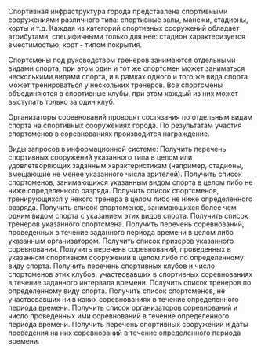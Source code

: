 Спортивная инфраструктура города представлена спортивными сооружениями различного типа: спортивные залы, манежи, стадионы, корты и т.д. Каждая из категорий спортивных сооружений обладает атрибутами, специфичными только для нее: стадион характеризуется вместимостью, корт - типом покрытия.

Спортсмены под руководством тренеров занимаются отдельными видами спорта, при этом один и тот же спортсмен может заниматься несколькими видами спорта, и в рамках одного и того же вида спорта может тренироваться у нескольких тренеров. Все спортсмены объединяются в спортивные клубы, при этом каждый из них может выступать только за один клуб.

Организаторы соревнований проводят состязания по отдельным видам спорта на спортивных сооружениях города. По результатам участия спортсменов в соревнованиях производится награждение.

Виды запросов в информационной системе:
Получить перечень спортивных сооружений указанного типа в целом или удовлетворяющих заданным характеристикам (например, стадионы, вмещающие не менее указанного числа зрителей).
Получить список спортсменов, занимающихся указанным видом спорта в целом либо не ниже определенного разряда.
Получить список спортсменов, тренирующихся у некого тренера в целом либо не ниже определенного разряда.
Получить список спортсменов, занимающихся более чем одним видом спорта с указанием этих видов спорта.
Получить список тренеров указанного спортсмена.
Получить перечень соревнований, проведенных в течение заданного периода времени в целом либо указанным организатором.
Получить список призеров указанного соревнования.
Получить перечень соревнований, проведенных в указанном спортивном сооружении в целом либо по определенному виду спорта.
Получить перечень спортивных клубов и число спортсменов этих клубов, участвовавших в спортивных соревнованиях в течение заданного интервала времени.
Получить список тренеров по определенному виду спорта.
Получить список спортсменов, не участвовавших ни в каких соревнованиях в течение определенного периода времени.
Получить список организаторов соревнований и число проведенных ими соревнований в течение определенного периода времени.
Получить перечень спортивных сооружений и даты проведения на них соревнований в течение определенного периода времени.

